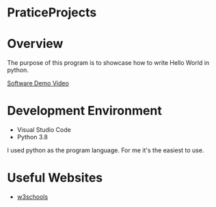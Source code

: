 # PraticeProjects

# Overview

The purpose of this program is to showcase how to write Hello World in python.


[Software Demo Video](http://youtube.link.goes.here)

# Development Environment

* Visual Studio Code
* Python 3.8

I used python as the program language. For me it's the easiest to use.

# Useful Websites


* [w3schools](https://www.w3schools.com/python/)

